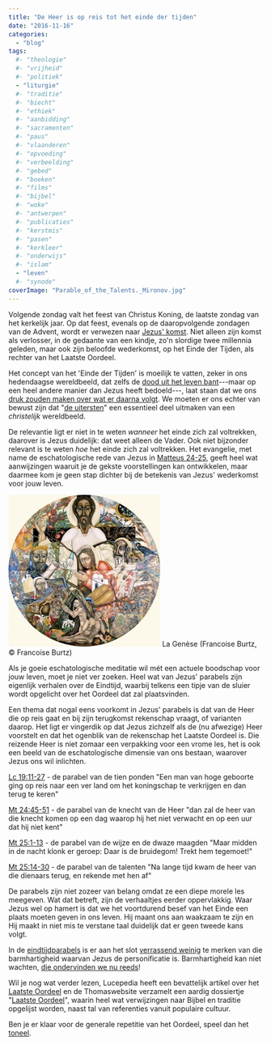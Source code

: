 ```yaml
---
title: "De Heer is op reis tot het einde der tijden"
date: "2016-11-16"
categories: 
  - "blog"
tags:
  #- "theologie"
  #- "vrijheid"
  #- "politiek"
  - "liturgie"
  #- "traditie"
  #- "biecht"
  #- "ethiek"
  #- "aanbidding"
  #- "sacramenten"
  #- "paus"
  #- "vlaanderen"
  #- "opvoeding"
  #- "verbeelding"
  #- "gebed"
  #- "boeken"
  #- "films"
  #- "bijbel"
  #- "woke"
  #- "antwerpen"
  #- "publicaties"
  #- "kerstmis"
  #- "pasen"
  #- "kerkleer"
  #- "onderwijs"
  #- "islam"
  - "leven"
  #- "synode"
coverImage: "Parable_of_the_Talents._Mironov.jpg"
---
```


Volgende zondag valt het feest van Christus Koning, de laatste zondag van het kerkelijk jaar. Op dat feest, evenals op de daaropvolgende zondagen van de Advent, wordt er verwezen naar [Jezus' komst](/blog/het-rijk-gods/). Niet alleen zijn komst als verlosser, in de gedaante van een kindje, zo'n slordige twee millennia geleden, maar ook zijn beloofde wederkomst, op het Einde der Tijden, als rechter van het Laatste Oordeel.

Het concept van het 'Einde der Tijden' is moeilijk te vatten, zeker in ons hedendaagse wereldbeeld, dat zelfs de [dood uit het leven bant](/blog/christelijke-doodsgedachte/)\---maar op een heel andere manier dan Jezus heeft bedoeld---, laat staan dat we ons [druk zouden maken over wat er daarna volgt](http://blog.adw.org/2016/11/love-of-the-world-fuels-the-fear-of-death/). We moeten er ons echter van bewust zijn dat "[de uitersten](http://prentencatechismus.org/uncategorized/de-vier-uitersten-in-het-algemeen-de-dood/)" een essentieel deel uitmaken van een _christelijk_ wereldbeeld.

De relevantie ligt er niet in te weten _wanneer_ het einde zich zal voltrekken, daarover is Jezus duidelijk: dat weet alleen de Vader. Ook niet bijzonder relevant is te weten _hoe_ het einde zich zal voltrekken. Het evangelie, met name de eschatologische rede van Jezus in [Matteus 24-25](https://rkbijbel.nl/kbs/#/bijbel/neovulgaat/willibrord1975/matteus/24), geeft heel wat aanwijzingen waaruit je de gekste voorstellingen kan ontwikkelen, maar daarmee kom je geen stap dichter bij de betekenis van Jezus' wederkomst voor jouw leven.

![La Genèse (Francoise Burtz, © Francoise Burtz)](images/La-Genèse-Francoise-Burtz-©-Francoise-Burtz-300x300.jpg) La Genèse (Francoise Burtz, © Francoise Burtz)

Als je goeie eschatologische meditatie wil mét een actuele boodschap voor jouw leven, moet je niet ver zoeken. Heel wat van Jezus' parabels zijn eigenlijk verhalen over de Eindtijd, waarbij telkens een tipje van de sluier wordt opgelicht over het Oordeel dat zal plaatsvinden.

Een thema dat nogal eens voorkomt in Jezus' parabels is dat van de Heer die op reis gaat en bij zijn terugkomst rekenschap vraagt, of varianten daarop. Het ligt er vingerdik op dat Jezus zichzelf als de (nu afwezige) Heer voorstelt en dat het ogenblik van de rekenschap het Laatste Oordeel is. Die reizende Heer is niet zomaar een verpakking voor een vrome les, het is ook een beeld van de eschatologische dimensie van ons bestaan, waarover Jezus ons wil inlichten.

[Lc 19:11-27](https://rkbijbel.nl/kbs/#/bijbel/neovulgaat/willibrord1975/lucas/19) - de parabel van de tien ponden "Een man van hoge geboorte ging op reis naar een ver land om het koningschap te verkrijgen en dan terug te keren"

[Mt 24:45-51](https://rkbijbel.nl/kbs/#/bijbel/neovulgaat/willibrord1975/matteus/24) - de parabel van de knecht van de Heer "dan zal de heer van die knecht komen op een dag waarop hij het niet verwacht en op een uur dat hij niet kent"

[Mt 25:1-13](https://rkbijbel.nl/kbs/#/bijbel/neovulgaat/willibrord1975/matteus/25) - de parabel van de wijze en de dwaze maagden "Maar midden in de nacht klonk er geroep: Daar is de bruidegom! Trekt hem tegemoet!"

[Mt 25:14-30](https://rkbijbel.nl/kbs/#/bijbel/neovulgaat/willibrord1975/matteus/25) - de parabel van de talenten "Na lange tijd kwam de heer van die dienaars terug, en rekende met hen af"

De parabels zijn niet zozeer van belang omdat ze een diepe morele les meegeven. Wat dat betreft, zijn de verhaaltjes eerder oppervlakkig. Waar Jezus wel op hamert is dat we het voortdurend besef van het Einde een plaats moeten geven in ons leven. Hij maant ons aan waakzaam te zijn en Hij maakt in niet mis te verstane taal duidelijk dat er geen tweede kans volgt.

In de [eindtijdparabels](https://www.rkdocumenten.nl/rkdocs/index.php?mi=600&doc=4939&id=0&highlight=) is er aan het slot [verrassend weinig](http://blog.adw.org/2016/11/meanest-thing-jesus-ever-said/) te merken van die barmhartigheid waarvan Jezus de personificatie is. Barmhartigheid kan niet wachten, [die ondervinden we nu reeds](https://www.rkdocumenten.nl/rkdocs/index.php?mi=600&doc=5220&id=0&highlight=)!

Wil je nog wat verder lezen, Lucepedia heeft een bevattelijk artikel over het [Laatste Oordeel](https://www.lucepedia.nl/dossieritem/laatste-oordeel/laatste-oordeel) en de Thomaswebsite verzamelt een aardig dossiertje "[Laatste Oordeel](https://www.kuleuven.be/thomas/page/laatste-oordeel/)", waarin heel wat verwijzingen naar Bijbel en traditie opgelijst worden, naast tal van referenties vanuit populaire cultuur.

Ben je er klaar voor de generale repetitie van het Oordeel, speel dan het [toneel](/portfolio/de-talenten/).


